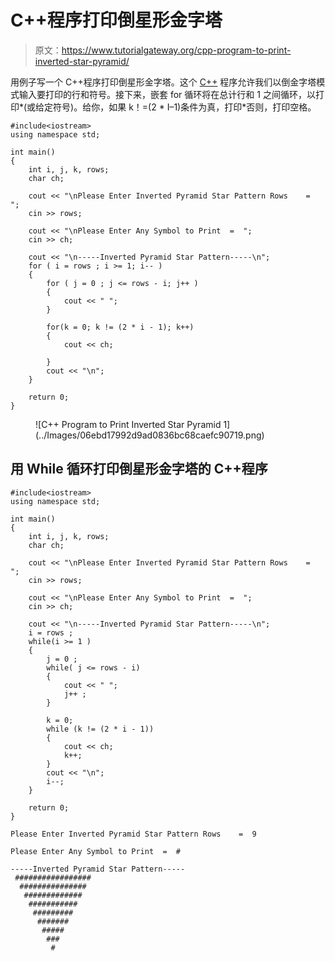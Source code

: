 # C++程序打印倒星形金字塔

> 原文：<https://www.tutorialgateway.org/cpp-program-to-print-inverted-star-pyramid/>

用例子写一个 C++程序打印倒星形金字塔。这个 [C++](https://www.tutorialgateway.org/cpp-programs/) 程序允许我们以倒金字塔模式输入要打印的行和符号。接下来，嵌套 for 循环将在总计行和 1 之间循环，以打印*(或给定符号)。给你，如果 k！=(2 * I–1)条件为真，打印*否则，打印空格。

```
#include<iostream>
using namespace std;

int main()
{
	int i, j, k, rows;
	char ch;

	cout << "\nPlease Enter Inverted Pyramid Star Pattern Rows    =  ";
	cin >> rows;

	cout << "\nPlease Enter Any Symbol to Print  =  ";
	cin >> ch;	

	cout << "\n-----Inverted Pyramid Star Pattern-----\n";
	for ( i = rows ; i >= 1; i-- )  
	{
		for ( j = 0 ; j <= rows - i; j++ ) 
		{
      		cout << " ";   	
		}

		for(k = 0; k != (2 * i - 1); k++)
		{
			cout << ch;

		}
		cout << "\n";
	}

 	return 0;
}
```

<figure class="wp-block-image size-large">![C++ Program to Print Inverted Star Pyramid 1](../Images/06ebd17992d9ad0836bc68caefc90719.png)</figure>

## 用 While 循环打印倒星形金字塔的 C++程序

```
#include<iostream>
using namespace std;

int main()
{
	int i, j, k, rows;
	char ch;

	cout << "\nPlease Enter Inverted Pyramid Star Pattern Rows    =  ";
	cin >> rows;

	cout << "\nPlease Enter Any Symbol to Print  =  ";
	cin >> ch;	

	cout << "\n-----Inverted Pyramid Star Pattern-----\n";
	i = rows ; 
	while(i >= 1 )  
	{
		j = 0 ; 
		while( j <= rows - i) 
		{
      		cout << " ";
      		j++ ;
		}

		k = 0;
		while (k != (2 * i - 1))
		{
			cout << ch;
			k++;
		}
		cout << "\n";
		i--;
	}

 	return 0;
}
```

```
Please Enter Inverted Pyramid Star Pattern Rows    =  9

Please Enter Any Symbol to Print  =  #

-----Inverted Pyramid Star Pattern-----
 #################
  ###############
   #############
    ###########
     #########
      #######
       #####
        ###
         #
```